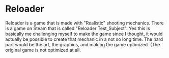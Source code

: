 # Reloader

Reloader is a game that is made with "Realistic" shooting mechanics. There is a game on Steam that is called "Reloader Test_Subject". Yes this is basically me challenging myself to make the game since I thought, it would actually be possible to create that mechanic in a not so long time. The hard part would be the art, the graphics, and making the game optimized. (The original game is not optimized at all.
